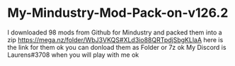 # My-Mindustry-Mod-Pack-on-v126.2
I downloaded 98 mods from Github for Mindustry and packed them into a zip
https://mega.nz/folder/WbJ3VKQS#XLd3io88QRTpdjSbgKLlaA here is the link for them ok
you can donload them as Folder or 7z ok
My Discord is Laurens#3708 when you will play with me ok
